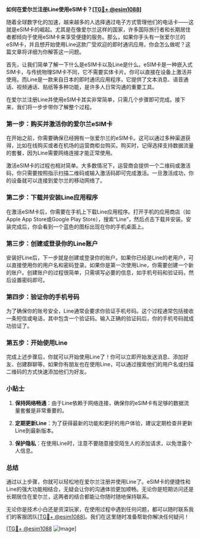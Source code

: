 **如何在爱尔兰注册Line使用eSIM卡？[[TG💪+ @esim1088](https://t.me/s/esim1088)]**

随着全球数字化的加速，越来越多的人选择通过电子方式管理他们的电话卡——这就是eSIM卡的崛起。尤其是在像爱尔兰这样的国家，许多国际旅行者和长期居住者都倾向于使用eSIM卡来享受便捷的服务。那么，如果你手头有一张爱尔兰的eSIM卡，并且想开始使用Line这款广受欢迎的即时通讯应用，你会怎么做呢？这篇文章将详细为你解答这一问题。

首先，让我们简单了解一下什么是eSIM卡以及Line是什么。eSIM卡是一种嵌入式SIM卡，与传统物理SIM卡不同，它不需要实体卡片。你可以直接在设备上激活并使用。而Line是一款来自日本的即时通讯应用程序，它提供了文本消息、语音通话、视频通话、贴纸等多种功能，是许多人日常沟通的重要工具。

在爱尔兰注册Line并使用eSIM卡其实非常简单，只需几个步骤即可完成。接下来，我们将一步步带你了解整个过程。

### 第一步：购买并激活你的爱尔兰eSIM卡

在开始之前，你需要确保已经拥有一张爱尔兰的eSIM卡。这可以通过多种渠道获得，比如在线购买或者在机场的运营商柜台购买。购买时，记得选择支持数据流量的套餐，因为Line需要网络连接才能正常使用。

激活eSIM卡的过程也相对简单。大多数情况下，运营商会提供一个二维码或激活码，你只需要按照指示扫描二维码或输入激活码即可完成激活。一旦激活成功，你的设备就可以连接到爱尔兰的移动网络了。

### 第二步：下载并安装Line应用程序

在激活eSIM卡后，你需要在手机上下载Line应用程序。打开手机的应用商店（如Apple App Store或Google Play Store），搜索“Line”，然后点击下载并安装。安装完成后，你会看到一个蓝色的图标出现在你的手机桌面上。

### 第三步：创建或登录你的Line账户

安装好Line后，下一步就是创建或登录你的账户。如果你已经是Line的老用户，可以直接使用你的用户名和密码登录。如果你是第一次使用Line，你需要创建一个新的账户。创建账户的过程很简单，只需填写必要的信息，如手机号码和验证码，然后设置密码即可。

### 第四步：验证你的手机号码

为了确保你的账号安全，Line通常会要求你验证手机号码。这个过程通常包括接收一条短信或电话，其中包含一个验证码。输入正确的验证码后，你的手机号码就成功验证了。

### 第五步：开始使用Line

完成上述步骤后，你就可以开始使用Line了！你可以立即开始发送消息、添加好友、创建群聊等。如果你有朋友也在使用Line，可以通过搜索他们的用户名或扫描二维码的方式快速添加他们为好友。

### 小贴士

1. **保持网络畅通**：由于Line依赖于网络连接，确保你的eSIM卡有足够的数据流量套餐是非常重要的。
   
2. **定期更新Line**：为了获得最新的功能和更好的用户体验，建议定期检查并更新Line到最新版本。

3. **保护隐私**：在使用Line时，注意不要随意接受陌生人的添加请求，以免泄露个人信息。

### 总结

通过以上步骤，你就可以轻松地在爱尔兰注册并使用Line了。eSIM卡的便捷性和Line的强大功能相结合，无疑会让你的沟通体验更加顺畅。无论你是短期访问还是长期居住在爱尔兰，这两者的结合都能让你随时随地保持联系。

无论你是技术小白还是资深玩家，在使用过程中遇到任何问题，都可以随时联系我们的客服团队[[TG💪+ @esim1088](https://t.me/s/esim1088)]。我们在这里随时准备帮助你解决任何疑问！

[[TG💪+ @esim1088](https://t.me/s/esim1088) ![Image](https://i.postimg.cc/4NQfJmqS/Snipaste-2025-05-13-00-14-12.png)]